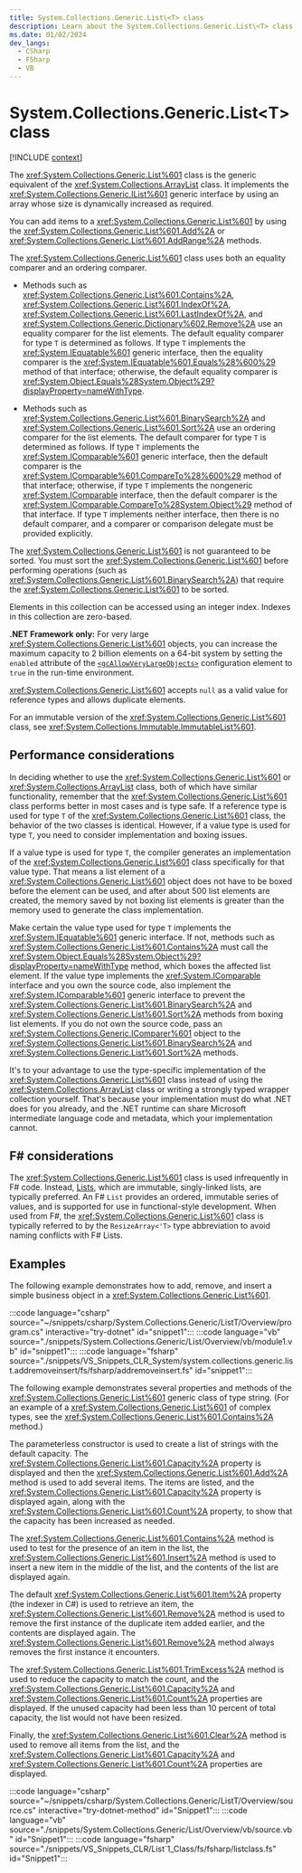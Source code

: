 ```yaml
---
title: System.Collections.Generic.List\<T> class
description: Learn about the System.Collections.Generic.List\<T> class through these additional API remarks.
ms.date: 01/02/2024
dev_langs:
  - CSharp
  - FSharp
  - VB
---
```

# System.Collections.Generic.List\<T> class

[!INCLUDE [context](includes/context.md)]

The <xref:System.Collections.Generic.List%601> class is the generic equivalent of the <xref:System.Collections.ArrayList> class. It implements the <xref:System.Collections.Generic.IList%601> generic interface by using an array whose size is dynamically increased as required.

You can add items to a <xref:System.Collections.Generic.List%601> by using the <xref:System.Collections.Generic.List%601.Add%2A> or <xref:System.Collections.Generic.List%601.AddRange%2A> methods.

The <xref:System.Collections.Generic.List%601> class uses both an equality comparer and an ordering comparer.

- Methods such as <xref:System.Collections.Generic.List%601.Contains%2A>, <xref:System.Collections.Generic.List%601.IndexOf%2A>, <xref:System.Collections.Generic.List%601.LastIndexOf%2A>, and <xref:System.Collections.Generic.Dictionary%602.Remove%2A> use an equality comparer for the list elements. The default equality comparer for type `T` is determined as follows. If type `T` implements the <xref:System.IEquatable%601> generic interface, then the equality comparer is the <xref:System.IEquatable%601.Equals%28%600%29> method of that interface; otherwise, the default equality comparer is <xref:System.Object.Equals%28System.Object%29?displayProperty=nameWithType>.

- Methods such as <xref:System.Collections.Generic.List%601.BinarySearch%2A> and <xref:System.Collections.Generic.List%601.Sort%2A> use an ordering comparer for the list elements. The default comparer for type `T` is determined as follows. If type `T` implements the <xref:System.IComparable%601> generic interface, then the default comparer is the <xref:System.IComparable%601.CompareTo%28%600%29> method of that interface; otherwise, if type `T` implements the nongeneric <xref:System.IComparable> interface, then the default comparer is the <xref:System.IComparable.CompareTo%28System.Object%29> method of that interface. If type `T` implements neither interface, then there is no default comparer, and a comparer or comparison delegate must be provided explicitly.

The <xref:System.Collections.Generic.List%601> is not guaranteed to be sorted. You must sort the <xref:System.Collections.Generic.List%601> before performing operations (such as <xref:System.Collections.Generic.List%601.BinarySearch%2A>) that require the <xref:System.Collections.Generic.List%601> to be sorted.

Elements in this collection can be accessed using an integer index. Indexes in this collection are zero-based.

**.NET Framework only:** For very large <xref:System.Collections.Generic.List%601> objects, you can increase the maximum capacity to 2 billion elements on a 64-bit system by setting the `enabled` attribute of the [`<gcAllowVeryLargeObjects>`](../../framework/configure-apps/file-schema/runtime/gcallowverylargeobjects-element.md) configuration element to `true` in the run-time environment.

<xref:System.Collections.Generic.List%601> accepts `null` as a valid value for reference types and allows duplicate elements.

For an immutable version of the <xref:System.Collections.Generic.List%601> class, see <xref:System.Collections.Immutable.ImmutableList%601>.

## Performance considerations

In deciding whether to use the <xref:System.Collections.Generic.List%601> or <xref:System.Collections.ArrayList> class, both of which have similar functionality, remember that the <xref:System.Collections.Generic.List%601> class performs better in most cases and is type safe. If a reference type is used for type `T` of the <xref:System.Collections.Generic.List%601> class, the behavior of the two classes is identical. However, if a value type is used for type `T`, you need to consider implementation and boxing issues.

If a value type is used for type `T`, the compiler generates an implementation of the <xref:System.Collections.Generic.List%601> class specifically for that value type. That means a list element of a <xref:System.Collections.Generic.List%601> object does not have to be boxed before the element can be used, and after about 500 list elements are created, the memory saved by not boxing list elements is greater than the memory used to generate the class implementation.

Make certain the value type used for type `T` implements the <xref:System.IEquatable%601> generic interface. If not, methods such as <xref:System.Collections.Generic.List%601.Contains%2A> must call the <xref:System.Object.Equals%28System.Object%29?displayProperty=nameWithType> method, which boxes the affected list element. If the value type implements the <xref:System.IComparable> interface and you own the source code, also implement the <xref:System.IComparable%601> generic interface to prevent the <xref:System.Collections.Generic.List%601.BinarySearch%2A> and <xref:System.Collections.Generic.List%601.Sort%2A> methods from boxing list elements. If you do not own the source code, pass an <xref:System.Collections.Generic.IComparer%601> object to the <xref:System.Collections.Generic.List%601.BinarySearch%2A> and <xref:System.Collections.Generic.List%601.Sort%2A> methods.

It's to your advantage to use the type-specific implementation of the <xref:System.Collections.Generic.List%601> class instead of using the <xref:System.Collections.ArrayList> class or writing a strongly typed wrapper collection yourself. That's because your implementation must do what .NET does for you already, and the .NET runtime can share Microsoft intermediate language code and metadata, which your implementation cannot.

## F# considerations

The <xref:System.Collections.Generic.List%601> class is used infrequently in F# code. Instead, [Lists](../../fsharp/language-reference/lists.md), which are immutable, singly-linked lists, are typically preferred. An F# `List` provides an ordered, immutable series of values, and is supported for use in functional-style development. When used from F#, the <xref:System.Collections.Generic.List%601> class is typically referred to by the `ResizeArray<'T>` type abbreviation to avoid naming conflicts with F# Lists.

## Examples

The following example demonstrates how to add, remove, and insert a simple business object in a <xref:System.Collections.Generic.List%601>.

:::code language="csharp" source="~/snippets/csharp/System.Collections.Generic/ListT/Overview/program.cs" interactive="try-dotnet" id="snippet1":::
:::code language="vb" source="./snippets/System.Collections.Generic/List/Overview/vb/module1.vb" id="snippet1":::
:::code language="fsharp" source="./snippets/VS_Snippets_CLR_System/system.collections.generic.list.addremoveinsert/fs/fsharp/addremoveinsert.fs" id="snippet1":::

The following example demonstrates several properties and methods of the <xref:System.Collections.Generic.List%601> generic class of type string. (For an example of a <xref:System.Collections.Generic.List%601> of complex types, see the <xref:System.Collections.Generic.List%601.Contains%2A> method.)

The parameterless constructor is used to create a list of strings with the default capacity. The <xref:System.Collections.Generic.List%601.Capacity%2A> property is displayed and then the <xref:System.Collections.Generic.List%601.Add%2A> method is used to add several items. The items are listed, and the <xref:System.Collections.Generic.List%601.Capacity%2A> property is displayed again, along with the <xref:System.Collections.Generic.List%601.Count%2A> property, to show that the capacity has been increased as needed.

The <xref:System.Collections.Generic.List%601.Contains%2A> method is used to test for the presence of an item in the list, the <xref:System.Collections.Generic.List%601.Insert%2A> method is used to insert a new item in the middle of the list, and the contents of the list are displayed again.

The default <xref:System.Collections.Generic.List%601.Item%2A> property (the indexer in C#) is used to retrieve an item, the <xref:System.Collections.Generic.List%601.Remove%2A> method is used to remove the first instance of the duplicate item added earlier, and the contents are displayed again. The <xref:System.Collections.Generic.List%601.Remove%2A> method always removes the first instance it encounters.

The <xref:System.Collections.Generic.List%601.TrimExcess%2A> method is used to reduce the capacity to match the count, and the <xref:System.Collections.Generic.List%601.Capacity%2A> and <xref:System.Collections.Generic.List%601.Count%2A> properties are displayed. If the unused capacity had been less than 10 percent of total capacity, the list would not have been resized.

Finally, the <xref:System.Collections.Generic.List%601.Clear%2A> method is used to remove all items from the list, and the <xref:System.Collections.Generic.List%601.Capacity%2A> and <xref:System.Collections.Generic.List%601.Count%2A> properties are displayed.

:::code language="csharp" source="~/snippets/csharp/System.Collections.Generic/ListT/Overview/source.cs" interactive="try-dotnet-method" id="Snippet1":::
:::code language="vb" source="./snippets/System.Collections.Generic/List/Overview/vb/source.vb" id="Snippet1":::
:::code language="fsharp" source="./snippets/VS_Snippets_CLR/List`1_Class/fs/fsharp/listclass.fs" id="Snippet1":::
